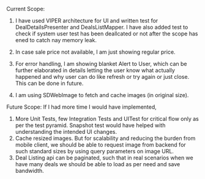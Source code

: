 
Current Scope:
1. I have used VIPER architecture for UI and written test for DealDetailsPresenter and DealsListMapper. I have also added test to check if system user test has been deallcated or not after the scope has ened to catch nay memory leak.

2. In case sale price not available, I am just showing regular price.

3. For error handling, I am showing blanket Alert to User, which can be further elaborated in details letting the user know what actually happened and why user can do like refresh or try again or just close. This can be done in future.

4. I am using SDWebImage to fetch and cache images (in original size).


Future Scope:
If I had more time I would have implemented,
1. More Unit Tests, few Integration Tests and UITest for critical flow only as per the test pyramid. Snapshot test would have helped with understanding the intended UI changes.
2. Cache resized images. But for scalability and reducing the burden from mobile client, we should be able to request image from backend for such standard sizes by using query parameters on image URL.
3. Deal Listing api can be paginated, such that in real scenarios when we have many deals we should be able to load as per need and save bandwidth.
